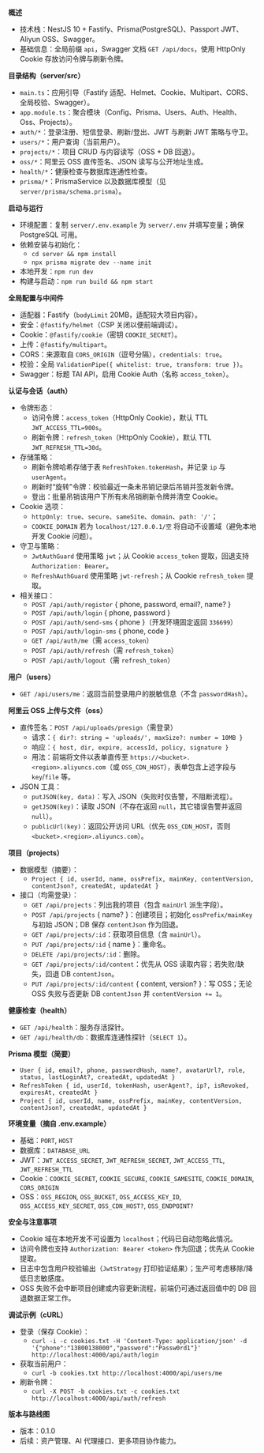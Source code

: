 **概述**
- 技术栈：NestJS 10 + Fastify、Prisma(PostgreSQL)、Passport JWT、Aliyun OSS、Swagger。
- 基础信息：全局前缀 `api`，Swagger 文档 `GET /api/docs`，使用 HttpOnly Cookie 存放访问令牌与刷新令牌。

**目录结构（server/src）**
- `main.ts`：应用引导（Fastify 适配、Helmet、Cookie、Multipart、CORS、全局校验、Swagger）。
- `app.module.ts`：聚合模块（Config、Prisma、Users、Auth、Health、Oss、Projects）。
- `auth/*`：登录注册、短信登录、刷新/登出、JWT 与刷新 JWT 策略与守卫。
- `users/*`：用户查询（当前用户）。
- `projects/*`：项目 CRUD 与内容读写（OSS + DB 回退）。
- `oss/*`：阿里云 OSS 直传签名、JSON 读写与公开地址生成。
- `health/*`：健康检查与数据库连通性检查。
- `prisma/*`：PrismaService 以及数据库模型（见 `server/prisma/schema.prisma`）。

**启动与运行**
- 环境配置：复制 `server/.env.example` 为 `server/.env` 并填写变量；确保 PostgreSQL 可用。
- 依赖安装与初始化：
  - `cd server && npm install`
  - `npx prisma migrate dev --name init`
- 本地开发：`npm run dev`
- 构建与启动：`npm run build && npm start`

**全局配置与中间件**
- 适配器：Fastify（`bodyLimit` 20MB，适配较大项目内容）。
- 安全：`@fastify/helmet`（CSP 关闭以便前端调试）。
- Cookie：`@fastify/cookie`（密钥 `COOKIE_SECRET`）。
- 上传：`@fastify/multipart`。
- CORS：来源取自 `CORS_ORIGIN`（逗号分隔），`credentials: true`。
- 校验：全局 `ValidationPipe({ whitelist: true, transform: true })`。
- Swagger：标题 TAI API，启用 Cookie Auth（名称 `access_token`）。

**认证与会话（auth）**
- 令牌形态：
  - 访问令牌：`access_token`（HttpOnly Cookie），默认 TTL `JWT_ACCESS_TTL=900s`。
  - 刷新令牌：`refresh_token`（HttpOnly Cookie），默认 TTL `JWT_REFRESH_TTL=30d`。
- 存储策略：
  - 刷新令牌哈希存储于表 `RefreshToken.tokenHash`，并记录 `ip` 与 `userAgent`。
  - 刷新时“旋转”令牌：校验最近一条未吊销记录后吊销并签发新令牌。
  - 登出：批量吊销该用户下所有未吊销刷新令牌并清空 Cookie。
- Cookie 选项：
  - `httpOnly: true`、`secure`、`sameSite`、`domain`、`path: '/'`；
  - `COOKIE_DOMAIN` 若为 `localhost/127.0.0.1/空` 将自动不设置域（避免本地开发 Cookie 问题）。
- 守卫与策略：
  - `JwtAuthGuard` 使用策略 `jwt`；从 Cookie `access_token` 提取，回退支持 `Authorization: Bearer`。
  - `RefreshAuthGuard` 使用策略 `jwt-refresh`；从 Cookie `refresh_token` 提取。
- 相关接口：
  - `POST /api/auth/register` { phone, password, email?, name? }
  - `POST /api/auth/login` { phone, password }
  - `POST /api/auth/send-sms` { phone }（开发环境固定返回 `336699`）
  - `POST /api/auth/login-sms` { phone, code }
  - `GET /api/auth/me`（需 `access_token`）
  - `POST /api/auth/refresh`（需 `refresh_token`）
  - `POST /api/auth/logout`（需 `refresh_token`）

**用户（users）**
- `GET /api/users/me`：返回当前登录用户的脱敏信息（不含 `passwordHash`）。

**阿里云 OSS 上传与文件（oss）**
- 直传签名：`POST /api/uploads/presign`（需登录）
  - 请求：`{ dir?: string = 'uploads/', maxSize?: number = 10MB }`
  - 响应：`{ host, dir, expire, accessId, policy, signature }`
  - 用法：前端将文件以表单直传至 `https://<bucket>.<region>.aliyuncs.com`（或 `OSS_CDN_HOST`），表单包含上述字段与 `key`/`file` 等。
- JSON 工具：
  - `putJSON(key, data)`：写入 JSON（失败时仅告警，不阻断流程）。
  - `getJSON(key)`：读取 JSON（不存在返回 `null`，其它错误告警并返回 `null`）。
  - `publicUrl(key)`：返回公开访问 URL（优先 `OSS_CDN_HOST`，否则 `<bucket>.<region>.aliyuncs.com`）。

**项目（projects）**
- 数据模型（摘要）：
  - `Project { id, userId, name, ossPrefix, mainKey, contentVersion, contentJson?, createdAt, updatedAt }`
- 接口（均需登录）：
  - `GET /api/projects`：列出我的项目（包含 `mainUrl` 派生字段）。
  - `POST /api/projects` { name? }：创建项目；初始化 `ossPrefix/mainKey` 与初始 JSON；DB 保存 `contentJson` 作为回退。
  - `GET /api/projects/:id`：获取项目信息（含 `mainUrl`）。
  - `PUT /api/projects/:id` { name }：重命名。
  - `DELETE /api/projects/:id`：删除。
  - `GET /api/projects/:id/content`：优先从 OSS 读取内容；若失败/缺失，回退 DB `contentJson`。
  - `PUT /api/projects/:id/content` { content, version? }：写 OSS；无论 OSS 失败与否更新 DB `contentJson` 并 `contentVersion += 1`。

**健康检查（health）**
- `GET /api/health`：服务存活探针。
- `GET /api/health/db`：数据库连通性探针（`SELECT 1`）。

**Prisma 模型（简要）**
- `User { id, email?, phone, passwordHash, name?, avatarUrl?, role, status, lastLoginAt?, createdAt, updatedAt }`
- `RefreshToken { id, userId, tokenHash, userAgent?, ip?, isRevoked, expiresAt, createdAt }`
- `Project { id, userId, name, ossPrefix, mainKey, contentVersion, contentJson?, createdAt, updatedAt }`

**环境变量（摘自 .env.example）**
- 基础：`PORT`, `HOST`
- 数据库：`DATABASE_URL`
- JWT：`JWT_ACCESS_SECRET`, `JWT_REFRESH_SECRET`, `JWT_ACCESS_TTL`, `JWT_REFRESH_TTL`
- Cookie：`COOKIE_SECRET`, `COOKIE_SECURE`, `COOKIE_SAMESITE`, `COOKIE_DOMAIN`, `CORS_ORIGIN`
- OSS：`OSS_REGION`, `OSS_BUCKET`, `OSS_ACCESS_KEY_ID`, `OSS_ACCESS_KEY_SECRET`, `OSS_CDN_HOST?`, `OSS_ENDPOINT?`

**安全与注意事项**
- Cookie 域在本地开发不可设置为 `localhost`；代码已自动忽略此情况。
- 访问令牌也支持 `Authorization: Bearer <token>` 作为回退；优先从 Cookie 提取。
- 日志中包含用户校验输出（`JwtStrategy` 打印验证结果）；生产可考虑移除/降低日志敏感度。
- OSS 失败不会中断项目创建或内容更新流程，前端仍可通过返回值中的 DB 回退数据正常工作。

**调试示例（cURL）**
- 登录（保存 Cookie）：
  - `curl -i -c cookies.txt -H 'Content-Type: application/json' -d '{"phone":"13800138000","password":"Passw0rd1"}' http://localhost:4000/api/auth/login`
- 获取当前用户：
  - `curl -b cookies.txt http://localhost:4000/api/users/me`
- 刷新令牌：
  - `curl -X POST -b cookies.txt -c cookies.txt http://localhost:4000/api/auth/refresh`

**版本与路线图**
- 版本：0.1.0
- 后续：资产管理、AI 代理接口、更多项目协作能力。


